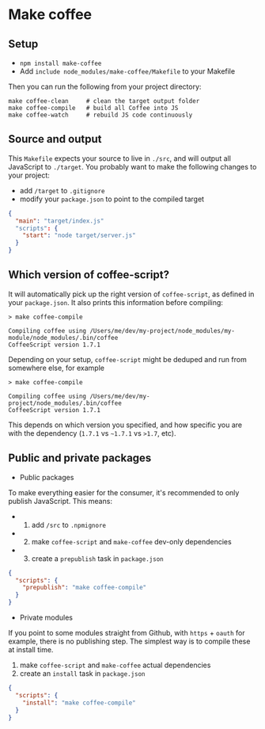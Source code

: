 # Make coffee

## Setup

- `npm install make-coffee`
- Add `include node_modules/make-coffee/Makefile` to your Makefile

Then you can run the following from your project directory:

```
make coffee-clean     # clean the target output folder
make coffee-compile   # build all Coffee into JS
make coffee-watch     # rebuild JS code continuously
```

## Source and output

This `Makefile` expects your source to live in `./src`, and will output all JavaScript to `./target`.
You probably want to make the following changes to your project:

- add `/target` to `.gitignore`
- modify your `package.json` to point to the compiled target

```json
{
  "main": "target/index.js"
  "scripts": {
    "start": "node target/server.js"
  }
}
```

## Which version of coffee-script?

It will automatically pick up the right version of `coffee-script`, as defined in your `package.json`.
It also prints this information before compiling:

```
> make coffee-compile

Compiling coffee using /Users/me/dev/my-project/node_modules/my-module/node_modules/.bin/coffee
CoffeeScript version 1.7.1
```

Depending on your setup, `coffee-script` might be deduped and run from somewhere else, for example

```
> make coffee-compile

Compiling coffee using /Users/me/dev/my-project/node_modules/.bin/coffee
CoffeeScript version 1.7.1
```

This depends on which version you specified, and how specific you are with the dependency (`1.7.1` vs `~1.7.1` vs `>1.7`, etc).

## Public and private packages

- Public packages

To make everything easier for the consumer, it's recommended to only publish JavaScript.
This means:

- 1. add `/src` to `.npmignore`
- 2. make `coffee-script` and `make-coffee` dev-only dependencies
- 3. create a `prepublish` task in `package.json`

```json
{
  "scripts": {
    "prepublish": "make coffee-compile"
  }
}
```

- Private modules

If you point to some modules straight from Github, with `https` + `oauth` for example, there is no publishing step.
The simplest way is to compile these at install time.

1. make `coffee-script` and `make-coffee` actual dependencies
2. create an `install` task in `package.json`

```json
{
  "scripts": {
    "install": "make coffee-compile"
  }
}
```
